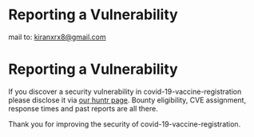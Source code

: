 # Reporting a Vulnerability

mail to: kiranxrx8@gmail.com


# Reporting a Vulnerability

If you discover a security vulnerability in covid-19-vaccine-registration please disclose it via [our huntr page](https://huntr.dev/repos/7h3h4ckv157/covid-19-vaccine-registration/). Bounty eligibility, CVE assignment, response times and past reports are all there.

Thank you for improving the security of covid-19-vaccine-registration.
